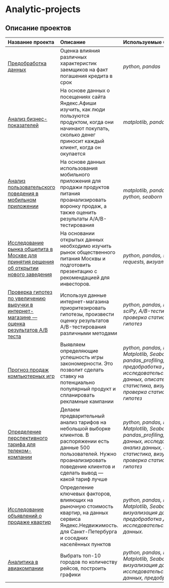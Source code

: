 # Analytic-projects

## Описание проектов


| Название проекта | Описание | Используемые библиотеки | 
| :---------------------- | :---------------------- | :---------------------- |
| [Предобработка данных](https://github.com/EvgenyRutchin/AnalyticProjects/tree/main/Предобработка%20данных) |Оценка влияния различных характеристик заемщиков на факт погашения кредита в срок| *python, pandas* |
| [ Анализ бизнес-показателей](https://github.com/EvgenyRutchin/AnalyticProjects/tree/main/Анализ%20бизнес-показателей) |На основе данных о посещениях сайта Яндекс.Афиши изучить, как люди пользуются продуктом, когда они начинают покупать, сколько денег приносит каждый клиент, когда он окупается| *matplotlib, pandas, python* |
| [Анализ пользовательского поведения в мобильном приложении](https://github.com/EvgenyRutchin/AnalyticProjects/tree/main/Анализ%20пользовательского%20поведения) |На основе данных использования мобильного приложения для продажи продуктов питания проанализировать воронку продаж, а также оценить результаты A/A/B-тестирования| *matplotlib, pandas, plotly, python, seaborn* |
| [Исследование рынка общепита в Москве для принятия решения об открытии нового заведения](https://github.com/EvgenyRutchin/AnalyticProjects/tree/main/Рынок%20заведений) |На основании открытых данных необходимо изучить рынок общественного питания Москвы и подготовить презентацию с рекомендацией для инвесторов.| *python, pandas, seaborn, plotly, requests, визуализация данных* |
| [Проверка гипотез по увеличению выручки в интернет-магазине — оценка результатов A/B теста](https://github.com/EvgenyRutchin/AnalyticProjects/tree/main/Рынок%20заведений) |Используя данные интернет-магазина приоритезировать гипотезы, произвести оценку результатов A/B-тестирования различными методами| *python, pandas, matplotlib, sciPy, A/B-тестирование, проверка статистических гипотез* |
| [Прогноз продаж компьютерных игр](https://github.com/EvgenyRutchin/AnalyticProjects/tree/main/Сборный%20проект%20№1) |Выявляем определяющие успешность игры закономерности. Это позволит сделать ставку на потенциально популярный продукт и спланировать рекламные кампании| *python, pandas, numpy, math, Matplotlib, Seaborn, Scipy, pandas_profiling, предобработка данных, исследовательский анализ данных, описательная статистика, визуализация, проверка статистических гипотез* |
| [Определение перспективного тарифа для телеком-компании](https://github.com/EvgenyRutchin/AnalyticProjects/tree/main/Статистический%20анализ%20данных) |Делаем предварительный анализ тарифов на небольшой выборке клиентов. В распоряжении есть данные 500 пользователей. Нужно проанализировать поведение клиентов и сделать вывод — какой тариф лучше| *python, pandas, numpy, Matplotlib, Seaborn, Math, Scipy, pandas_profiling,предобработка данных, исследовательский анализ данных, описательная статистика, визуализация, проверка статистических гипотез* |
| [Исследование объявлений о продаже квартир](https://github.com/EvgenyRutchin/AnalyticProjects/tree/main/Исследовательский%20анализ%20данных) |Определение ключевых факторов, влияющих на рыночную стоимость квартир, на данных сервиса Яндекс.Недвижимость. для Санкт-Петербурга и соседних населённых пунктов| *python, pandas, numpy, Matplotlib, Seaborn, datetime, визуализация данных, предобработка данных, исследовательский анализ данных.* |
| [Аналитика в авиакомпании](https://github.com/EvgenyRutchin/AnalyticProjects/tree/main/Аналитика%20в%20авиакомпании) |Выбрать топ-10 городов по количеству рейсов, построить графики| *python, pandas, numpy, Matplotlib, Seaborn, datetime, визуализация данных, исследовательский анализ данных, предобработка данных* |

